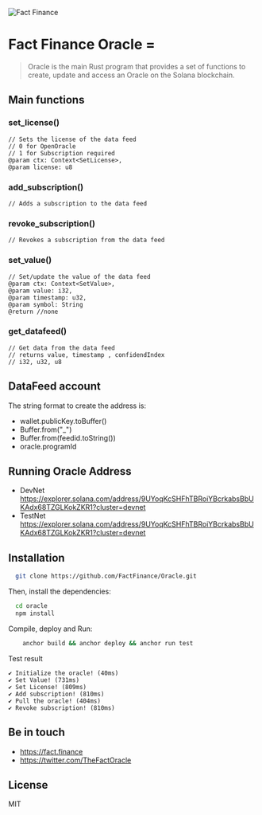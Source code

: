 ![Fact Finance](https://fact.finance/_next/static/media/Logo.446023b4.svg)

# Fact Finance Oracle =

> Oracle is the main Rust program that provides a set of functions to create, update and access an Oracle  on the Solana blockchain.

## Main functions

### set_license()
    // Sets the license of the data feed
    // 0 for OpenOracle
    // 1 for Subscription required
    @param ctx: Context<SetLicense>, 
    @param license: u8

### add_subscription()
    // Adds a subscription to the data feed
    
### revoke_subscription()
    // Revokes a subscription from the data feed

### set_value()
    // Set/update the value of the data feed
    @param ctx: Context<SetValue>, 
    @param value: i32, 
    @param timestamp: u32, 
    @param symbol: String
    @return //none

### get_datafeed()
    // Get data from the data feed
    // returns value, timestamp , confidendIndex
    // i32, u32, u8

## DataFeed account
The string format to create the address is:
  - wallet.publicKey.toBuffer()
  - Buffer.from("_")
  - Buffer.from(feedid.toString())
  - oracle.programId

## Running Oracle Address
  - DevNet https://explorer.solana.com/address/9UYoqKcSHFhTBRoiYBcrkabsBbUKAdx68TZGLKokZKR1?cluster=devnet
  - TestNet https://explorer.solana.com/address/9UYoqKcSHFhTBRoiYBcrkabsBbUKAdx68TZGLKokZKR1?cluster=devnet
    
## Installation

```bash
  git clone https://github.com/FactFinance/Oracle.git
```

Then, install the dependencies:

```bash
  cd oracle
  npm install
```


Compile, deploy and Run:

```bash
    anchor build && anchor deploy && anchor run test
```

Test result

    ✔ Initialize the oracle! (40ms)
    ✔ Set Value! (731ms)
    ✔ Set License! (809ms)
    ✔ Add subscription! (810ms)
    ✔ Pull the oracle! (404ms)
    ✔ Revoke subscription! (810ms)


## Be in touch
  - https://fact.finance
  - https://twitter.com/TheFactOracle

## License

MIT
